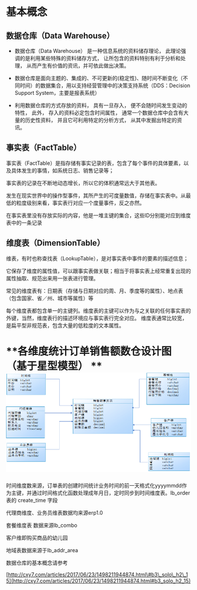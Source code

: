 # 基本概念

## 数据仓库（Data Warehouse）

* 数据仓库（Data Warehouse） 是一种信息系统的资料储存理论， 此理论强调的是利用某些特殊的资料储存方式， 让所包含的资料特别有利于分析和处理， 从而产生有价值的资讯，并可依此做出决策。

* 数据仓库是面向主题的、集成的、不可更新的\(稳定性\)、随时间不断变化（不同时间）的数据集合，用以支持经营管理中的决策支持系统（DDS：Decision Support System，主要是报表系统）

* 利用数据仓库的方式存放的资料， 具有一旦存入， 便不会随时间发生变动的特性， 此外， 存入的资料必定包含时间属性， 通常一个数据仓库中会含有大量的历史性资料， 并且它可利用特定的分析方式， 从其中发掘出特定的资讯。

## 事实表（FactTable）

事实表（FactTable）是指存储有事实记录的表，包含了每个事件的具体要素，以及具体发生的事情，如系统日志、销售记录等；

事实表的记录在不断地动态增长，所以它的体积通常远大于其他表。

发生在现实世界中的操作型事件，其所产生的可度量数值，存储在事实表中。从最低的粒度级别来看，事实表行对应一个度量事件，反之亦然。

在事实表里没有存放实际的内容，他是一堆主键的集合，这些ID分别能对应到维度表中的一条记录

## 维度表（DimensionTable）

维表，有时也称查找表（LookupTable），是对事实表中事件的要素的描述信息；

它保存了维度的属性值，可以跟事实表做关联；相当于将事实表上经常重复出现的属性抽取、规范出来用一张表进行管理。

常见的维度表有：日期表（存储与日期对应的周、月、季度等的属性）、地点表（包含国家、省／州、城市等属性）等

每个维度表都包含单一的主键列。维度表的主键可以作为与之关联的任何事实表的外键，当然，维度表行的描述环境应与事实表行完全对应。 维度表通常比较宽，是扁平型非规范表，包含大量的低粒度的文本属性。

# **各维度统计订单销售额数仓设计图（基于星型模型）                              **![](/assets/data2-0.png)

时间维度数来源，订单表的创建时间统计业务时间的前一天格式化yyyymmdd作为主键，并通过时间格式化函数处理成年月日，定时同步到时间维度表。lb\_order 表的 create\_time 字段

代理商维度、业务员维表数据均来源erp1.0

套餐维度表  数据来源lb\_combo

客户维即购买商品的幼儿园

地域表数据来源于lb\_addr\_area

数据仓库的基本概念请参考

[http://cxy7.com/articles/2017/06/23/1498211944874.html\#b3\_solo\_h2\_15](http://cxy7.com/articles/2017/06/23/1498211944874.html#b3_solo_h2_15)

